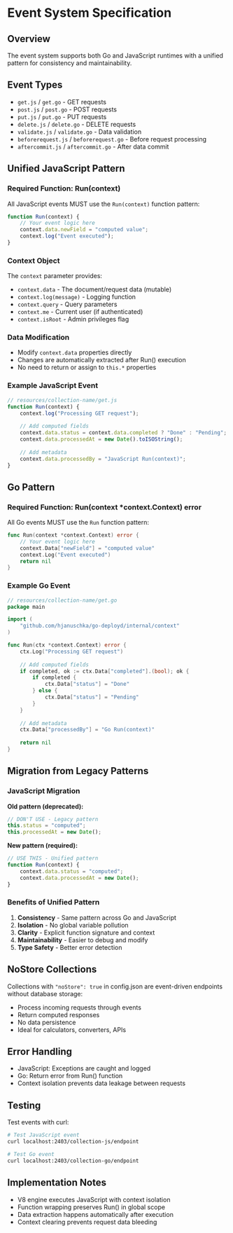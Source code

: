 # Event System Specification

## Overview
The event system supports both Go and JavaScript runtimes with a unified pattern for consistency and maintainability.

## Event Types
- `get.js` / `get.go` - GET requests
- `post.js` / `post.go` - POST requests  
- `put.js` / `put.go` - PUT requests
- `delete.js` / `delete.go` - DELETE requests
- `validate.js` / `validate.go` - Data validation
- `beforerequest.js` / `beforerequest.go` - Before request processing
- `aftercommit.js` / `aftercommit.go` - After data commit

## Unified JavaScript Pattern

### Required Function: Run(context)
All JavaScript events MUST use the `Run(context)` function pattern:

```javascript
function Run(context) {
    // Your event logic here
    context.data.newField = "computed value";
    context.log("Event executed");
}
```

### Context Object
The `context` parameter provides:
- `context.data` - The document/request data (mutable)
- `context.log(message)` - Logging function
- `context.query` - Query parameters
- `context.me` - Current user (if authenticated)
- `context.isRoot` - Admin privileges flag

### Data Modification
- Modify `context.data` properties directly
- Changes are automatically extracted after Run() execution
- No need to return or assign to `this.*` properties

### Example JavaScript Event
```javascript
// resources/collection-name/get.js
function Run(context) {
    context.log("Processing GET request");
    
    // Add computed fields
    context.data.status = context.data.completed ? "Done" : "Pending";
    context.data.processedAt = new Date().toISOString();
    
    // Add metadata
    context.data.processedBy = "JavaScript Run(context)";
}
```

## Go Pattern

### Required Function: Run(context *context.Context) error
All Go events MUST use the `Run` function pattern:

```go
func Run(context *context.Context) error {
    // Your event logic here
    context.Data["newField"] = "computed value"
    context.Log("Event executed")
    return nil
}
```

### Example Go Event
```go
// resources/collection-name/get.go
package main

import (
    "github.com/hjanuschka/go-deployd/internal/context"
)

func Run(ctx *context.Context) error {
    ctx.Log("Processing GET request")
    
    // Add computed fields
    if completed, ok := ctx.Data["completed"].(bool); ok {
        if completed {
            ctx.Data["status"] = "Done"
        } else {
            ctx.Data["status"] = "Pending"
        }
    }
    
    // Add metadata
    ctx.Data["processedBy"] = "Go Run(context)"
    
    return nil
}
```

## Migration from Legacy Patterns

### JavaScript Migration
**Old pattern (deprecated):**
```javascript
// DON'T USE - Legacy pattern
this.status = "computed";
this.processedAt = new Date();
```

**New pattern (required):**
```javascript
// USE THIS - Unified pattern
function Run(context) {
    context.data.status = "computed";
    context.data.processedAt = new Date();
}
```

### Benefits of Unified Pattern
1. **Consistency** - Same pattern across Go and JavaScript
2. **Isolation** - No global variable pollution
3. **Clarity** - Explicit function signature and context
4. **Maintainability** - Easier to debug and modify
5. **Type Safety** - Better error detection

## NoStore Collections
Collections with `"noStore": true` in config.json are event-driven endpoints without database storage:
- Process incoming requests through events
- Return computed responses
- No data persistence
- Ideal for calculators, converters, APIs

## Error Handling
- JavaScript: Exceptions are caught and logged
- Go: Return error from Run() function
- Context isolation prevents data leakage between requests

## Testing
Test events with curl:
```bash
# Test JavaScript event
curl localhost:2403/collection-js/endpoint

# Test Go event  
curl localhost:2403/collection-go/endpoint
```

## Implementation Notes
- V8 engine executes JavaScript with context isolation
- Function wrapping preserves Run() in global scope
- Data extraction happens automatically after execution
- Context clearing prevents request data bleeding